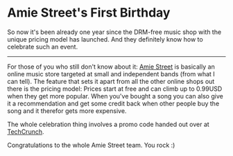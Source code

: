 # Amie Street's First Birthday

<img src="{uploads}/amiestr.png" alt="" class="left"/>So now it's been already one year since the DRM-free music shop with the unique pricing model has launched. And they definitely know how to celebrate such an event.



-------------------------------



For those of you who still don't know about it: [Amie Street](http://amiestreet.com/) is basically an online music store targeted at small and independent bands (from what I can tell). The feature that sets it apart from all the other online shops out there is the pricing model: Prices start at free and can climb up to 0.99USD when they get more popular. When you've bought a song you can also give it a recommendation and get some credit back when other people buy the song and it therefor gets more expensive.

The whole celebration thing involves a promo code handed out over at [TechCrunch](http://www.techcrunch.com/2007/07/03/amie-street-celebrates-first-birthday-free-music-for-techcrunch-readers/).

Congratulations to the whole Amie Street team. You rock :)